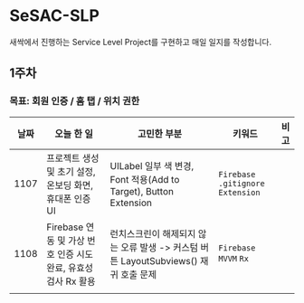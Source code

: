 # SeSAC-SLP
새싹에서 진행하는 Service Level Project를 구현하고 매일 일지를 작성합니다.

## 1주차
### 목표: 회원 인증 / 홈 탭 / 위치 권한

| 날짜 | 오늘 한 일 | 고민한 부분 | 키워드 | 비고 |
|------|------------|-------------|--------|------|
| 1107  | 프로젝트 생성 및 초기 설정, 온보딩 화면, 휴대폰 인증 UI | UILabel 일부 색 변경, Font 적용(Add to Target), Button Extension | `Firebase` `.gitignore` `Extension`       |      |
| 1108     | Firebase 연동 및 가상 번호 인증 시도 완료, 유효성 검사 Rx 활용           | 런치스크린이 해제되지 않는 오류 발생 -> 커스텀 버튼 LayoutSubviews() 재귀 호출 문제            | `Firebase` `MVVM` `Rx`       |      |
|      |            |             |        |      |
